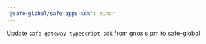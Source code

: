 ```yaml
---
'@safe-global/safe-apps-sdk': minor
---
```


Update `safe-gateway-typescript-sdk` from gnosis.pm to safe-global
